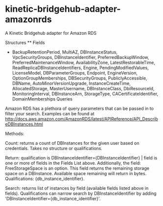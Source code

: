 # kinetic-bridgehub-adapter-amazonrds
A Kinetic Bridgehub adapter for Amazon RDS

Structures
**
Fields

* BackupRetentionPeriod, MultiAZ, DBInstanceStatus, VpcSecurityGroups, DBInstanceIdentifier, PreferredBackupWindow, PreferredMaintenanceWindow, AvailabilityZone, LatestRestorableTime, ReadReplicaDBInstanceIdentifiers,
Engine, PendingModifiedValues, LicenseModel, DBParameterGroups, Endpoint, EngineVersion, OptionGroupMemberships, DBSecurityGroups, PubliclyAccessible, DBName, AutoMinorVersionUpgrade, InstanceCreateTime,
AllocatedStorage, MasterUsername, DBInstanceClass, DbiResourceId, MonitoringInterval, DBInstanceArn, StorageType, CACertificateIdentifier, DomainMemberships
Queries

Amazon RDS has a plethora of query parameters that can be passed in to filter your search.
Examples can be found at http://docs.aws.amazon.com/AmazonRDS/latest/APIReference/API_DescribeDBInstances.html

Methods:

Count: returns a count of DBInstances for the given user based on credentials.  Takes no structure or qualifications.

Return: qualification is DBInstanceIdentifier={DBInstanceIdentifier} | field is one or more of fields in the Fields List above.  Additionally, the field: FreeStorageSpace is an option.  This field returns the remaining storage space on a DBInstance.  Available space remaining will return in bytes.  Qualifications: {db_instance_identifier}.  


Search: returns list of instances by field (available fields listed above in fields).  Qualifications can narrow search by DBInstanceIdentifier by adding 'DBInstanceIdentifier={db_instance_identifier}'.  
